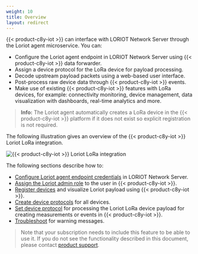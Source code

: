 ```yaml
---
weight: 10
title: Overview
layout: redirect
---
```


{{< product-c8y-iot >}} can interface with LORIOT Network Server through the Loriot agent microservice. You can:

* Configure the Loriot agent endpoint in LORIOT Network Server using {{< product-c8y-iot >}} data forwarder.
* Assign a device protocol for the LoRa device for payload processing.
* Decode upstream payload packets using a web-based user interface.
* Post-process raw device data through {{< product-c8y-iot >}} events.
* Make use of existing {{< product-c8y-iot >}} features with LoRa devices, for example: connectivity monitoring, device management, data visualization with dashboards, real-time analytics and more.

>**Info:** The Loriot agent automatically creates a LoRa device in the {{< product-c8y-iot >}} platform if it does not exist so explicit registration is not required.

The following illustration gives an overview of the {{< product-c8y-iot >}} Loriot LoRa integration.

![{{< product-c8y-iot >}} Loriot LoRa integration](/images/device-protocols/lora-loriot/loriot-cumulocity-integration.png)

The following sections describe how to:

* [Configure Loriot agent endpoint credentials](#configure-loriot-credentials) in LORIOT Network Server.
* [Assign the Loriot admin role](#assign-loriot-admin-role) to the user in {{< product-c8y-iot >}}.
* [Register devices](#register-loriot-device) and visualize Loriot payload using {{< product-c8y-iot >}}.
* [Create device protocols](#create-loriot-device-protocols) for all devices.
* [Set device protocol](#assign-loriot-device-protocol) for processing the Loriot LoRa device payload for creating measurements or events in {{< product-c8y-iot >}}.
* [Troubleshoot](#loriot-troubleshooting) for warning messages.


> Note that your subscription needs to include this feature to be able to use it. If you do not see the functionality described in this document, please contact [product support](/welcome/contacting-support/).
